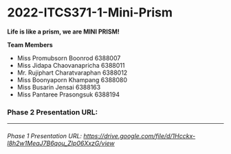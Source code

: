 # 2022-ITCS371-1-Mini-Prism

**Life is like a prism, we are MINI PRISM!**

**Team Members**
- Miss	Promubsorn	Boonrod 			  6388007
- Miss	Jidapa      Chaovanapricha  6388011
- Mr.	  Rujiphart 	Charatvaraphan 	6388012
- Miss 	Boonyaporn 	Khampang 			  6388080
- Miss 	Busarin 		Jensai 			    6388163
- Miss	Pantaree 		Prasongsuk 		  6388194 

### Phase 2 Presentation URL:

<hr>

###### Phase 1 Presentation URL: https://drive.google.com/file/d/1Hcckx-l8h2w1MeaJ7B6qou_ZIp06XxzG/view

